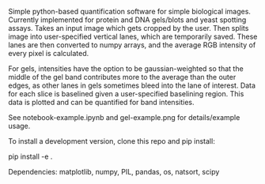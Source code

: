Simple python-based quantification software for simple biological images. Currently implemented for protein and DNA gels/blots and yeast spotting assays. Takes an input image which gets cropped by the user. Then splits image into user-specified vertical lanes, which are temporarily saved. These lanes are then converted to numpy arrays, and the average RGB intensity of every pixel is calculated. 

For gels, intensities have the option to be gaussian-weighted so that the middle of the gel band contributes more to the average than the outer edges, as other lanes in gels sometimes bleed into the lane of interest. Data for each slice is baselined given a user-specified baselining region. This data is plotted and can be quantified for band intensities.

See notebook-example.ipynb and gel-example.png for details/example usage.

To install a development version, clone this repo and pip install:

pip install -e .

Dependencies: matplotlib, numpy, PIL, pandas, os, natsort, scipy
